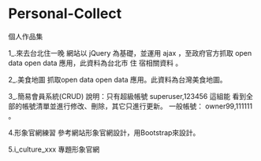 # Personal-Collect
個人作品集

1_.來去台北住一晚
  網站以 jQuery 為基礎，並運用 ajax ，至政府官方抓取 open data open data 應用，此資料為台北市 住 宿相關資料 。
	
2_.美食地圖
  抓取open data open data 應用。此資料為台灣美食地圖。
	
3_.簡易會員系統(CRUD)
  說明：只有超級帳號 superuser,123456 這組能 看到全部的帳號清單並進行修改、刪除，其它只進行更新。 一般帳號： owner99,111111 。
	
4.形象官網練習
  參考網站形象官網設計，用Bootstrap來設計。
	
5.i_culture_xxx 專題形象官網
  
  
